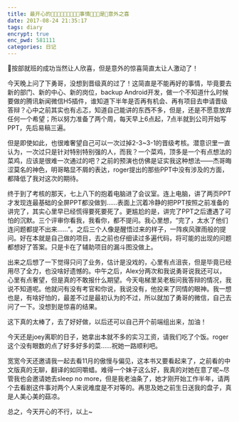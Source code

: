 ```yaml
---
title: 最开心的事情是意外之喜
date: 2017-08-24 21:35:17
tags: diary
encrypt: true
enc_pwd: 581111
categories: 日记
---
```

按部就班的成功当然让人欣喜，但是意外的惊喜简直太让人激动了！

今天晚上问了下勇哥，没想到晋级真的过了！这简直是不能再好的事情，毕竟要去新的部门、新的中心、新的岗位，backup Android开发，做一个不知道什么时候要做的腾讯新闻微信H5插件，谁知道下半年是否再有机会、再有项目去申请晋级答辩？心中之前其实也有忐忑，知道自己能讲的东西不多，但是，还是不愿意放弃任何一个希望；所以努力准备了两个周，每天早上6点起，7点半就到公司开始写PPT，先后易稿三遍。

但是即使如此，也很难奢望自己可以一次过掉2-3~3-1的晋级考核。潜意识里一直认为，一次过只是针对特别特别强的人，而我？一个菜鸡，顶多是一个有点想法的菜鸡，应该是很难一次通过的吧？之前的预演也仿佛是证实我这种想法——杰哥晦涩莫名的神色，明哥略显不屑的表达，roger提出的那些PPT中没有涉及的方面，都降低了我对这次的期待。

终于到了考核的那天，七上八下的抱着电脑进了会议室。连上电脑，讲了两页PPT才发现连最基础的全屏PPT都没做到……表面上沉着冷静的把PPT按照之前准备的讲完了，其实心里早已经慌得要死要死了。更尴尬的是，讲完了PPT之后遭遇了可怕的沉默。三个评审你看我，我看你，都不提问。我心里想，“完了，太水了他们连问题都提不出来……”。之后三个人像是醒悟过来的样子，一阵疾风骤雨般的提问。好在本就是自己做的项目，去之前也仔细读过多遍代码，将可能的出现的问题都想好了答案。只是卡在了辅助项目的漏斗图没做上。

出来之后想了一下觉得只问了业务，估计是没戏的，心里有点沮丧，但是毕竟已经用尽了全力，也没啥好遗憾的。中午之后，Alex分两次和我说勇哥说我还可以，心里有点奢望，但是真的不敢报什么期望。今天电梯里吴老板问我答辩的情况，我说不知道呢。他就问有没有考官和你说，我说没有，他投来了同情的眼神。我一想也是，有啥好怕的，最差不过是最初认为的不过，所以就加了勇哥的微信，自己去问了一下。没想到是惊喜的结果。

这下真的太棒了，去了好好做，以后还可以自己开个前端组出来，加油！

今天还是joey离职的日子，她拿出本就不多的实习工资，请我们吃了个饭。roger这个没有眼数的点了好多好多的菜……祝她一路顺利吧。

宽宽今天还邀请我一起去看11月的傲慢与偏见，这本书又要看起来了，之前看的中文版真的无聊，翻译的如同嚼蜡。难得一个妹子这么好，我真的对她在意了呢~尽管我也会邀请她去sleep no more，但是我老油条了，她才刚开始工作半年，请两个去看剧这件事对两个人来说难度是不对等的。再思及她之前生日送我的盘子，真是人美心美的菇凉。

总之，今天开心的不行，以上~
